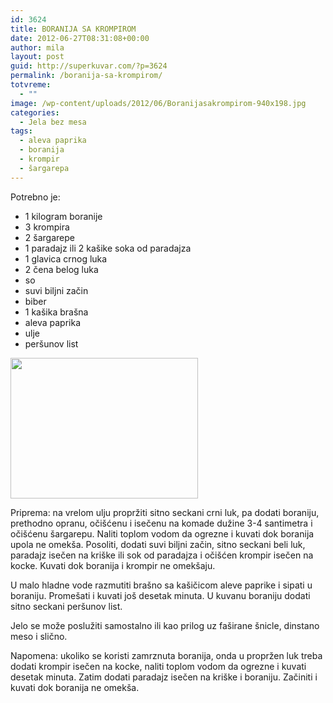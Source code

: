 ```yaml
---
id: 3624
title: BORANIJA SA KROMPIROM
date: 2012-06-27T08:31:08+00:00
author: mila
layout: post
guid: http://superkuvar.com/?p=3624
permalink: /boranija-sa-krompirom/
totvreme:
  - ""
image: /wp-content/uploads/2012/06/Boranijasakrompirom-940x198.jpg
categories:
  - Jela bez mesa
tags:
  - aleva paprika
  - boranija
  - krompir
  - šargarepa
---
```

Potrebno je:

  * 1 kilogram boranije
  * 3 krompira
  * 2 šargarepe
  * 1 paradajz ili 2 kašike soka od paradajza
  * 1 glavica crnog luka
  * 2 čena belog luka
  * so
  * suvi biljni začin
  * biber
  * 1 kašika brašna
  * aleva paprika
  * ulje
  * peršunov list

<img class="alignnone size-medium wp-image-3625" title="Boranijasakrompirom" src="//superkuvar.com/wp-content/uploads/2012/06/Boranijasakrompirom-300x225.jpg" alt="" width="300" height="225" /> 

Priprema: na vrelom ulju propržiti sitno seckani crni luk, pa dodati boraniju, prethodno opranu, očišćenu i isečenu na komade dužine 3-4 santimetra i očišćenu šargarepu. Naliti toplom vodom da ogrezne i kuvati dok boranija upola ne omekša. Posoliti, dodati suvi biljni začin, sitno seckani beli luk, paradajz isečen na kriške ili sok od paradajza i očišćen krompir isečen na kocke. Kuvati dok boranija i krompir ne omekšaju.

U malo hladne vode razmutiti brašno sa kašičicom aleve paprike i sipati u boraniju. Promešati i kuvati još desetak minuta. U kuvanu boraniju dodati sitno seckani peršunov list.

Jelo se može poslužiti samostalno ili kao prilog uz faširane šnicle, dinstano meso i slično.

Napomena: ukoliko se koristi zamrznuta boranija, onda u propržen luk treba dodati krompir isečen na kocke, naliti toplom vodom da ogrezne i kuvati desetak minuta. Zatim dodati paradajz isečen na kriške i boraniju. Začiniti i kuvati dok boranija ne omekša.